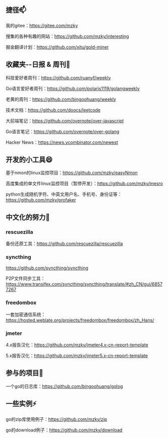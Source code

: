 ## 捷径📫

我的gitee：https://gitee.com/mzky

搜集的各种有趣的网站：https://github.com/mzky/interesting

掘金翻译计划：https://github.com/xitu/gold-miner

## 收藏夹--日报 & 周刊👋

科技爱好者周刊：https://github.com/ruanyf/weekly

Go语言爱好者周刊：https://github.com/polaris1119/golangweekly

老黄的周刊：https://github.com/bingoohuang/weekly

技术文档：https://github.com/doocs/leetcode

大前端笔记：https://github.com/overnote/over-javascript

Go语言笔记：https://github.com/overnote/over-golang

Hacker News：https://news.ycombinator.com/newest

## 开发的小工具😄

基于nmon的linux监控项目：https://github.com/mzky/easyNmon

高度集成的单文件linux监控项目（暂停开发）：https://github.com/mzky/mesro

python生成随机字符、中英文用户名、手机号、身份证等：https://github.com/mzky/profaker


## 中文化的努力🌱

### rescuezilla

备份还原工具：https://github.com/rescuezilla/rescuezilla

### syncthing
https://github.com/syncthing/syncthing

P2P文件同步工具：https://www.transifex.com/syncthing/syncthing/translate/#zh_CN/gui/68577267 


### freedombox
一套加密通信系统：https://hosted.weblate.org/projects/freedombox/freedombox/zh_Hans/

### jmeter

4.x报告汉化：https://github.com/mzky/jmeter4.x-cn-report-template

5.x报告汉化：https://github.com/mzky/jmeter5.x-cn-report-template


## 参与的项目👯

一个go的日志库：https://github.com/bingoohuang/golog


## 一些实例⚡

go的zip库使用例子：https://github.com/mzky/zip

go的download例子：https://github.com/mzky/download



